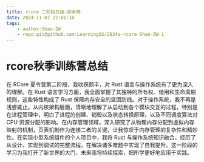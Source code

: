 ```yaml
---
title: rcore 二阶段总结-邵卓炜
date: 2024-11-07 22:01:10
tags:
    - author:Shao-ZW
    - repo:git@github.com:LearningOS/2024a-rcore-Shao-ZW-1
---
```


# rcore秋季训练营总结
在 RCore 夏令营第二阶段，我收获颇丰，对 Rust 语言与操作系统有了更为深入的理解。在 Rust 语言学习方面，我全面掌握了其独特的所有权、借用和生命周期规则，这些特性构成了 Rust 保障内存安全的坚固防线。对于操作系统，我不再是浅尝辄止。从内核架构层面，清晰地理解了从启动到各个模块交互的过程，特别是在进程管理中，明白了进程的创建、销毁以及状态转换原理，以及不同调度算法对 CPU 资源分配的影响。在内存管理领域，深入研究了从物理内存分配到虚拟内存映射的机制，页表机制作为连接二者的关键，让我惊叹于内存管理的复杂性和精妙性。在实现小型系统组件的个人项目中，我将 Rust 与操作系统知识融合，经历了从设计、实现到调试的完整流程，在解决诸多难题中实现了自我提升。这一阶段的学习为我打开了新世界的大门，未来我将持续探索，把所学更好地应用于实践。